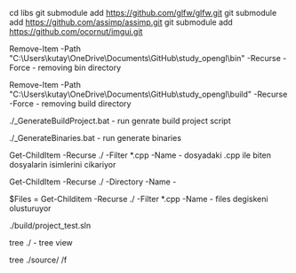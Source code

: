 cd libs
git submodule add https://github.com/glfw/glfw.git
git submodule add https://github.com/assimp/assimp.git
git submodule add https://github.com/ocornut/imgui.git


Remove-Item -Path "C:\Users\kutay\OneDrive\Documents\GitHub\study_opengl\bin" -Recurse -Force
    - removing bin directory

Remove-Item -Path "C:\Users\kutay\OneDrive\Documents\GitHub\study_opengl\build" -Recurse -Force
    - removing build directory

./_GenerateBuildProject.bat
    - run genrate build project script

./_GenerateBinaries.bat
    - run generate binaries

Get-ChildItem -Recurse ./ -Filter *.cpp -Name
    - dosyadaki .cpp ile biten dosyalarin isimlerini cikariyor

Get-ChildItem -Recurse ./ -Directory -Name
    - 

$Files = Get-Childitem -Recurse ./ -Filter *.cpp -Name
    - files degiskeni olusturuyor

./build/project_test.sln

tree ./ 
    - tree view

tree ./source/ /f